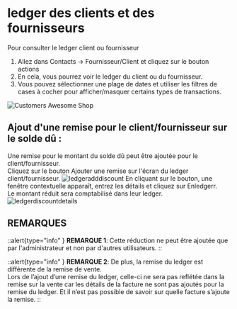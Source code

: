 # ledger des clients et des fournisseurs

Pour consulter le ledger client ou fournisseur
1. Allez dans Contacts -> Fournisseur/Client et cliquez sur le bouton actions
2. En cela, vous pourrez voir le ledger du client ou du fournisseur.
3. Vous pouvez sélectionner une plage de dates et utiliser les filtres de cases à cocher pour afficher/masquer certains types de transactions.

![Customers Awesome Shop](/contact-management/Customers-Awesome-Shop-700x338.jpg)


## Ajout d'une remise pour le client/fournisseur sur le solde dû : 

Une remise pour le montant du solde dû peut être ajoutée pour le client/fournisseur.<br>
Cliquez sur le bouton Ajouter une remise sur l'écran du ledger client/fournisseur. 
![ledgeradddiscount](/contact-management/ledgeradddiscount-600x314.png)
En cliquant sur le bouton, une fenêtre contextuelle apparaît, entrez les détails et cliquez sur Enledgerr.<br>
Le montant réduit sera comptabilisé dans leur ledger.
![ledgerdiscountdetails](/contact-management/ledgerdiscountdetails-600x334.png)

## REMARQUES

::alert{type="info" }
**REMARQUE 1**: Cette réduction ne peut être ajoutée que par l'administrateur et non par d'autres utilisateurs.
::

::alert{type="info" }
**REMARQUE 2**: De plus, la remise du ledger est différente de la remise de vente.<br>
Lors de l’ajout d’une remise du ledger, celle-ci ne sera pas reflétée dans la remise sur la vente car les détails de la facture ne sont pas ajoutés pour la remise du ledger. Et il n’est pas possible de savoir sur quelle facture s’ajoute la remise.
::

